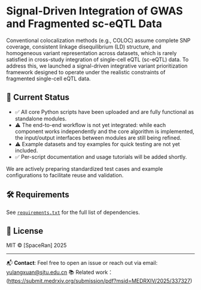 # Signal-Driven Integration of GWAS and Fragmented sc-eQTL Data

Conventional colocalization methods (e.g., COLOC) assume complete SNP coverage, consistent linkage disequilibrium (LD) structure, and homogeneous variant representation across datasets, which is rarely satisfied in cross-study integration of single-cell eQTL (sc-eQTL) data. To address this, we launched a signal-driven integrative variant prioritization framework designed to operate under the realistic constraints of fragmented single-cell eQTL data.

## 📢 Current Status

- ✅ All core Python scripts have been uploaded and are fully functional as standalone modules.
- ⚠️ The end-to-end workflow is not yet integrated: while each component works independently and the core algorithm is implemented, the input/output interfaces between modules are still being refined.
- ⚠️ Example datasets and toy examples for quick testing are not yet included.
- ✅ Per-script documentation and usage tutorials will be added shortly.

We are actively preparing standardized test cases and example configurations to facilitate reuse and validation.

## 🛠️ Requirements

See [`requirements.txt`](requirements.txt) for the full list of dependencies.

## 📄 License
MIT © [SpaceRan] 2025

---

📬 **Contact**: Feel free to open an issue or reach out via email: yulangxuan@sjtu.edu.cn
📚 Related work：(https://submit.medrxiv.org/submission/pdf?msid=MEDRXIV/2025/337327)
